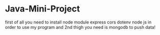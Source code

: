 # Java-Mini-Project

first of all you need to install node module express cors dotenv node js in order to use my program and 2nd thigh you need is mongodb to push data!
